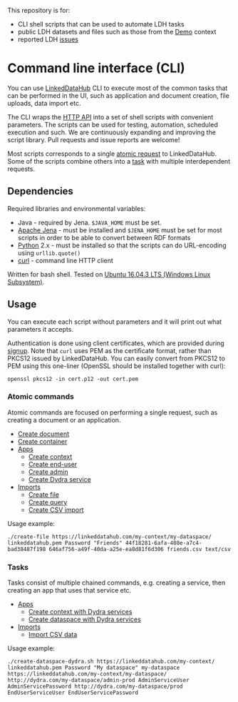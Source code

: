 This repository is for:
* CLI shell scripts that can be used to automate LDH tasks
* public LDH datasets and files such as those from the [Demo](https://linkeddatahub.com/demo/) context
* reported LDH [issues](../../issues)

Command line interface (CLI)
============================

You can use [LinkedDataHub](https://linkeddatahub.com/docs/about) CLI to execute most of the common tasks that can be performed in the UI, such as application and document creation, file uploads, data import etc.

The CLI wraps the [HTTP API](https://linkeddatahub.com/docs/http-api) into a set of shell scripts with convenient parameters. The scripts can be used for testing, automation, scheduled execution and such.
We are continuously expanding and improving the script library. Pull requests and issue reports are welcome!

Most scripts corresponds to a single [atomic request](#atomic-commands) to LinkedDataHub. Some of the scripts combine others into a [task](#tasks) with multiple interdependent requests.

Dependencies
------------

Required libraries and environmental variables:
* Java - required by Jena. `$JAVA_HOME` must be set.
* [Apache Jena](https://jena.apache.org/) - must be installed and `$JENA_HOME` must be set for most scripts in order to be able to convert between RDF formats
* [Python](https://www.python.org/) 2.x - must be installed so that the scripts can do URL-encoding using `urllib.quote()`
* [curl](https://curl.haxx.se/) - command line HTTP client

Written for bash shell. Tested on [Ubuntu 16.04.3 LTS (Windows Linux Subsystem)](https://www.microsoft.com/en-us/p/ubuntu-1804/9n9tngvndl3q).

Usage
-----

You can execute each script without parameters and it will print out what parameters it accepts.

Authentication is done using client certificates, which are provided during [signup](https://linkeddatahub.com/docs/getting-started#sign-up).
Note that `curl` uses PEM as the certificate format, rather than PKCS12 issued by LinkedDataHub. You can easily convert from PKCS12 to PEM using this one-liner (OpenSSL should
be installed together with curl):

    openssl pkcs12 -in cert.p12 -out cert.pem

### Atomic commands

Atomic commands are focused on performing a single request, such as creating a document or an application.

* [Create document](scripts/create-document.sh)
* [Create container](scripts/create-container.sh)
* [Apps](scripts/apps)
    * [Create context](scripts/apps/create-context-app.sh)
    * [Create end-user](scripts/apps/create-end-user-app.sh)
    * [Create admin](scripts/apps/create-admin-app.sh)
    * [Create Dydra service](scripts/apps/create-dydra-service.sh)
* [Imports](scripts/imports)
    * [Create file](scripts/imports/create-file.sh)
    * [Create query](scripts/imports/create-query.sh)
    * [Create CSV import](scripts/imports/create-csv-import.sh)

Usage example:

    ./create-file https://linkeddatahub.com/my-context/my-dataspace/ linkeddatahub.pem Password "Friends" 44f18281-6afa-408e-a7c4-bad38487f198 646af756-a49f-40da-a25e-ea8d81f6d306 friends.csv text/csv

### Tasks

Tasks consist of multiple chained commands, e.g. creating a service, then creating an app that uses that service etc.

* [Apps](scripts/apps)
    * [Create context with Dydra services](scripts/apps/create-context-dydra.sh)
    * [Create dataspace with Dydra services](scripts/apps/create-dataspace-dydra.sh)
* [Imports](scripts/imports)
    * [Import CSV data](scripts/imports/import-csv.sh)

Usage example:

    ./create-dataspace-dydra.sh https://linkeddatahub.com/my-context/ linkeddatahub.pem Password "My dataspace" my-dataspace https://linkeddatahub.com/my-context/my-dataspace/ http://dydra.com/my-dataspace/admin-prod AdminServiceUser AdminServicePassword http://dydra.com/my-dataspace/prod EndUserServiceUser EndUserServicePassword
